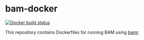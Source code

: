 # bam-docker

[![Docker build status](https://dockerbuildbadges.quelltext.eu/status.svg?organization=markwh&repository=bam-docker)](https://hub.docker.com/r/markwh/bam-docker/builds/)

This repository contains Dockerfiles for running BAM using 
[bamr](https://github.com/markwh/bamr/)


